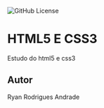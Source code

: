 ![GitHub License](https://img.shields.io/github/license/ryananimo64/site?style=plastic)

# HTML5 E CSS3
Estudo do html5 e css3
## Autor
Ryan Rodrigues Andrade
